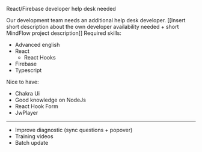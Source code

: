 React/Firebase developer help desk needed

Our development team needs an additional help desk developer.  [[Insert short description about the own developer availability needed + short MindFlow project description]]
Required skills:
- Advanced english
- React
  - React Hooks
- Firebase
- Typescript

Nice to have:
- Chakra Ui
- Good knowledge on NodeJs
- React Hook Form
- JwPlayer


------
- Improve diagnostic (sync questions + popover)
- Training videos
- Batch update 